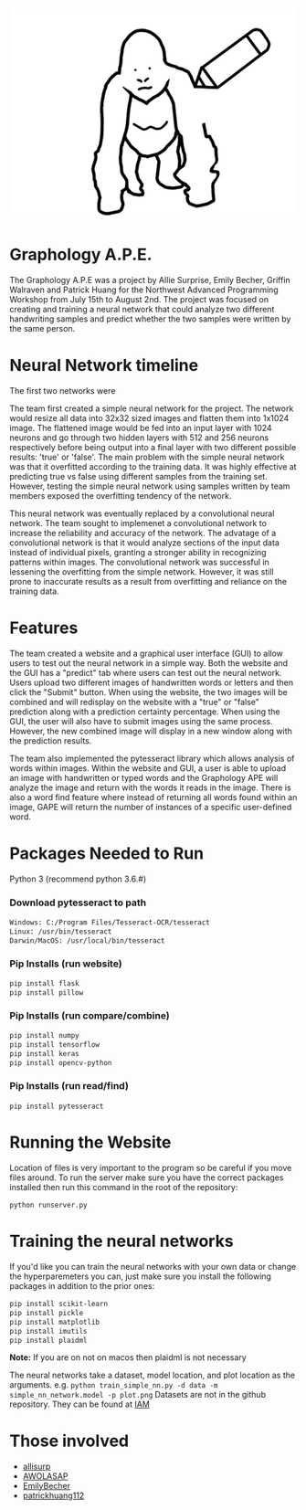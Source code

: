 # ![Nice pic of an ape being drawn](/logo.png?raw=true "Graphology A.P.E.") 
# Graphology A.P.E.

The Graphology A.P.E was a project by Allie Surprise, Emily Becher, Griffin Walraven and Patrick Huang for the Northwest Advanced Programming Workshop from July 15th to August 2nd. The project was focused on creating and training a neural network that could analyze two different handwriting samples and predict whether the two samples were written by the same person. 

# Neural Network timeline

The first two networks were 

The team first created a simple neural network for the project. The network would resize all data into 32x32 sized images and flatten them into 1x1024 image. The flattened image would be fed into an input layer with 1024 neurons and go through two hidden layers with 512 and 256 neurons respectively before being output into a final layer with two different possible results: 'true' or 'false'. The main problem with the simple neural network was that it overfitted according to the training data. It was highly effective at predicting true vs false using different samples from the training set. However, testing the simple neural network using samples written by team members exposed the overfitting tendency of the network. 

This neural network was eventually replaced by a convolutional neural network. The team sought to implemenet a convolutional network to increase the reliability and accuracy of the network. The advatage of a convolutional network is that it would analyze sections of the input data instead of individual pixels, granting a stronger ability in recognizing patterns within images. The convolutional network was successful in lessening the overfitting from the simple network. However, it was still prone to inaccurate results as a result from overfitting and reliance on the training data.


# Features

The team created a website and a graphical user interface (GUI) to allow users to test out the neural network in a simple way. Both the website and the GUI has a "predict" tab where users can test out the neural network. Users upload two different images of handwritten words or letters and then click the "Submit" button. When using the website, the two images will be combined and will redisplay on the website with a "true" or "false" prediction along with a prediction certainty percentage. When using the GUI, the user will also have to submit images using the same process. However, the new combined image will display in a new window along with the prediction results.

The team also implemented the pytesseract library which allows analysis of words within images. Within the website and GUI, a user is able to upload an image with handwritten or typed words and the Graphology APE will analyze the image and return with the words it reads in the image. There is also a word find feature where instead of returning all words found within an image, GAPE will return the number of instances of a specific user-defined word. 


# Packages Needed to Run

Python 3 (recommend python 3.6.#)

### Download pytesseract to path
	Windows: C:/Program Files/Tesseract-OCR/tesseract
	Linux: /usr/bin/tesseract
	Darwin/MacOS: /usr/local/bin/tesseract

### Pip Installs (run website)
	pip install flask
	pip install pillow
	
### Pip Installs (run compare/combine)
	pip install numpy
	pip install tensorflow
	pip install keras
	pip install opencv-python
	
### Pip Installs (run read/find)
	pip install pytesseract

# Running the Website
Location of files is very important to the program so be careful if you move files around. To run the server make sure you have the correct packages installed then run this command in the root of the repository:  
	
	python runserver.py
	
# Training the neural networks
If you'd like you can train the neural networks with your own data or change the hyperparemeters you can, just make sure you install the following packages in addition to the prior ones: 
	
	pip install scikit-learn
	pip install pickle
	pip install matplotlib
	pip install imutils
	pip install plaidml 
**Note:** If you are on not on macos then plaidml is not necessary  

The neural networks take a dataset, model location, and plot location as the arguments. e.g. ```python train_simple_nn.py -d data -m simple_nn_network.model -p plot.png``` Datasets are not in the github repository. They can be found at [IAM](http://www.fki.inf.unibe.ch/databases/iam-handwriting-database)

# Those involved
- [allisurp](https://github.com/alliesurp)
- [AWOLASAP](https://github.com/AWOLASAP)
- [EmilyBecher](https://github.com/EmilyBecher)
- [patrickhuang112](https://github.com/patrickhuang112)
